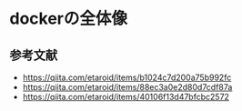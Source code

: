 # dockerの全体像
## 参考文献
- https://qiita.com/etaroid/items/b1024c7d200a75b992fc
- https://qiita.com/etaroid/items/88ec3a0e2d80d7cdf87a
- https://qiita.com/etaroid/items/40106f13d47bfcbc2572

